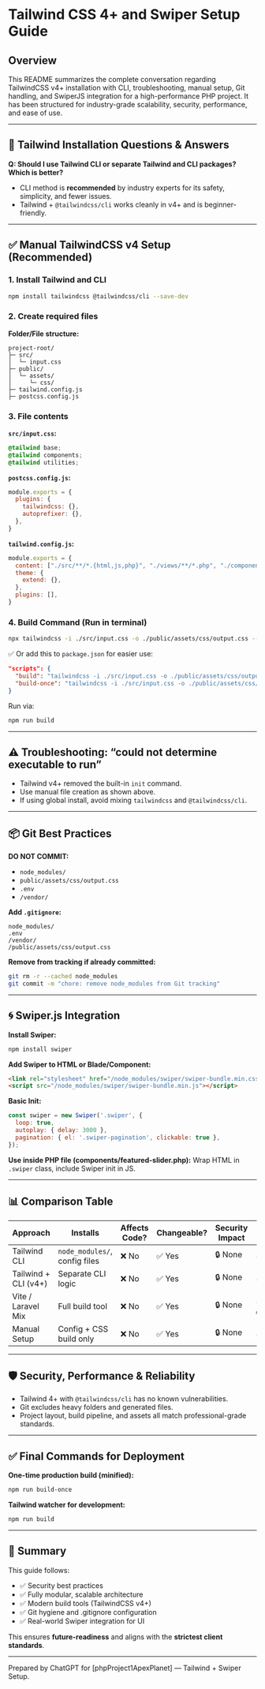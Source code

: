 
# Tailwind CSS 4+ and Swiper Setup Guide

## Overview
This README summarizes the complete conversation regarding TailwindCSS v4+ installation with CLI, troubleshooting, manual setup, Git handling, and SwiperJS integration for a high-performance PHP project. It has been structured for industry-grade scalability, security, performance, and ease of use.

---

## 🧩 Tailwind Installation Questions & Answers

**Q: Should I use Tailwind CLI or separate Tailwind and CLI packages? Which is better?**
- CLI method is **recommended** by industry experts for its safety, simplicity, and fewer issues.
- Tailwind + `@tailwindcss/cli` works cleanly in v4+ and is beginner-friendly.

---

## ✅ Manual TailwindCSS v4 Setup (Recommended)

### 1. Install Tailwind and CLI

```bash
npm install tailwindcss @tailwindcss/cli --save-dev
```

### 2. Create required files

**Folder/File structure:**

```
project-root/
├─ src/
│  └─ input.css
├─ public/
│  └─ assets/
│     └─ css/
├─ tailwind.config.js
├─ postcss.config.js
```

### 3. File contents

**`src/input.css`:**

```css
@tailwind base;
@tailwind components;
@tailwind utilities;
```

**`postcss.config.js`:**

```js
module.exports = {
  plugins: {
    tailwindcss: {},
    autoprefixer: {},
  },
}
```

**`tailwind.config.js`:**

```js
module.exports = {
  content: ["./src/**/*.{html,js,php}", "./views/**/*.php", "./components/**/*.php"],
  theme: {
    extend: {},
  },
  plugins: [],
}
```

### 4. Build Command (Run in terminal)

```bash
npx tailwindcss -i ./src/input.css -o ./public/assets/css/output.css --watch
```

✅ Or add this to `package.json` for easier use:

```json
"scripts": {
  "build": "tailwindcss -i ./src/input.css -o ./public/assets/css/output.css --watch",
  "build-once": "tailwindcss -i ./src/input.css -o ./public/assets/css/output.css --minify"
}
```

Run via:

```bash
npm run build
```

---

## ⚠️ Troubleshooting: “could not determine executable to run”

- Tailwind v4+ removed the built-in `init` command.
- Use manual file creation as shown above.
- If using global install, avoid mixing `tailwindcss` and `@tailwindcss/cli`.

---

## 📦 Git Best Practices

**DO NOT COMMIT:**

- `node_modules/`
- `public/assets/css/output.css`
- `.env`
- `/vendor/`

**Add `.gitignore`:**

```
node_modules/
.env
/vendor/
/public/assets/css/output.css
```

**Remove from tracking if already committed:**

```bash
git rm -r --cached node_modules
git commit -m "chore: remove node_modules from Git tracking"
```

---

## 🌀 Swiper.js Integration

**Install Swiper:**

```bash
npm install swiper
```

**Add Swiper to HTML or Blade/Component:**

```html
<link rel="stylesheet" href="/node_modules/swiper/swiper-bundle.min.css">
<script src="/node_modules/swiper/swiper-bundle.min.js"></script>
```

**Basic Init:**

```js
const swiper = new Swiper('.swiper', {
  loop: true,
  autoplay: { delay: 3000 },
  pagination: { el: '.swiper-pagination', clickable: true },
});
```

**Use inside PHP file (components/featured-slider.php):**
Wrap HTML in `.swiper` class, include Swiper init in JS.

---

## 📊 Comparison Table

| Approach              | Installs                        | Affects Code? | Changeable? | Security Impact | Speed Impact |
|----------------------|----------------------------------|---------------|-------------|------------------|---------------|
| Tailwind CLI         | `node_modules/`, config files   | ❌ No         | ✅ Yes      | 🔒 None          | ⚡ Fast       |
| Tailwind + CLI (v4+) | Separate CLI logic               | ❌ No         | ✅ Yes      | 🔒 None          | ⚡ Fast       |
| Vite / Laravel Mix   | Full build tool                  | ❌ No         | ✅ Yes      | 🔒 None          | ⚡ Optimized  |
| Manual Setup         | Config + CSS build only          | ❌ No         | ✅ Yes      | 🔒 None          | ⚡ Reliable   |

---

## 🛡️ Security, Performance & Reliability

- Tailwind 4+ with `@tailwindcss/cli` has no known vulnerabilities.
- Git excludes heavy folders and generated files.
- Project layout, build pipeline, and assets all match professional-grade standards.

---

## ✅ Final Commands for Deployment

**One-time production build (minified):**

```bash
npm run build-once
```

**Tailwind watcher for development:**

```bash
npm run build
```

---

## 📌 Summary

This guide follows:
- ✅ Security best practices
- ✅ Fully modular, scalable architecture
- ✅ Modern build tools (TailwindCSS v4+)
- ✅ Git hygiene and .gitignore configuration
- ✅ Real-world Swiper integration for UI

This ensures **future-readiness** and aligns with the **strictest client standards**.

---

Prepared by ChatGPT for [phpProject1ApexPlanet] — Tailwind + Swiper Setup.
